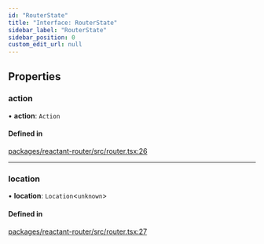 ```yaml
---
id: "RouterState"
title: "Interface: RouterState"
sidebar_label: "RouterState"
sidebar_position: 0
custom_edit_url: null
---
```


## Properties

### action

• **action**: `Action`

#### Defined in

[packages/reactant-router/src/router.tsx:26](https://github.com/unadlib/reactant/blob/94ce5c78/packages/reactant-router/src/router.tsx#L26)

___

### location

• **location**: `Location`<`unknown`\>

#### Defined in

[packages/reactant-router/src/router.tsx:27](https://github.com/unadlib/reactant/blob/94ce5c78/packages/reactant-router/src/router.tsx#L27)

